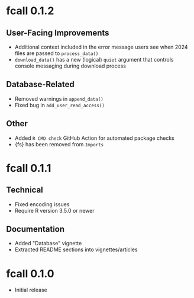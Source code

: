 # fcall 0.1.2

## User-Facing Improvements

* Additional context included in the error message users see when 2024 files are passed to `process_data()`
* `download_data()` has a new (logical) `quiet` argument that controls console messaging during download process

## Database-Related

* Removed warnings in `append_data()`
* Fixed bug in `add_user_read_access()`

## Other

* Added `R CMD check` GitHub Action for automated package checks
* {fs} has been removed from `Imports`

# fcall 0.1.1

## Technical

* Fixed encoding issues
* Require R version 3.5.0 or newer

## Documentation

* Added "Database" vignette
* Extracted README sections into vignettes/articles

# fcall 0.1.0

* Initial release
